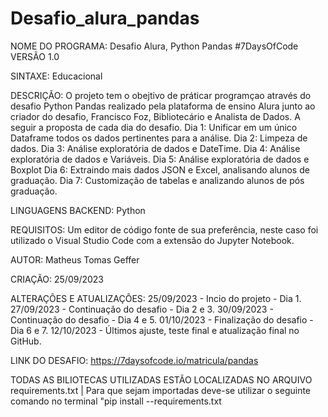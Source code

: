 # Desafio_alura_pandas
NOME DO PROGRAMA: Desafio Alura, Python Pandas #7DaysOfCode
VERSÃO 1.0

SINTAXE: Educacional

DESCRIÇÃO: O projeto tem o obejtivo de práticar programçao através do desafio Python Pandas realizado pela plataforma de ensino Alura junto ao criador do desafio, Francisco Foz, Bibliotecário e Analista de Dados. A seguir a proposta de cada dia do desafio.
Dia 1: Unificar em um único Dataframe todos os dados pertinentes para a análise.
Dia 2: Limpeza de dados.
Dia 3: Análise exploratória de dados e DateTime.
Dia 4: Análise exploratória de dados e Variáveis.
Dia 5: Análise exploratória de dados e Boxplot
Dia 6: Extraindo mais dados JSON e Excel, analisando alunos de graduação.
Dia 7: Customização de tabelas e analizando alunos de pós graduação.


LINGUAGENS BACKEND: Python 

REQUISITOS: Um editor de código fonte de sua preferência, neste caso foi utilizado o Visual Studio Code com a extensão do Jupyter Notebook.

AUTOR: Matheus Tomas Geffer

CRIAÇÃO: 25/09/2023

ALTERAÇÕES  E ATUALIZAÇÕES: 25/09/2023 - Incio do projeto - Dia 1.
                            27/09/2023 - Continuação do desafio - Dia 2 e 3.
                            30/09/2023 - Continuação do desafio - Dia 4 e 5.
                            01/10/2023 - Finalização do desafio - Dia 6 e 7.
                            12/10/2023 - Últimos ajuste, teste final e atualização final no GitHub.
            
LINK DO DESAFIO: https://7daysofcode.io/matricula/pandas

TODAS AS BILIOTECAS UTILIZADAS ESTÃO LOCALIZADAS NO ARQUIVO requirements.txt | Para que sejam importadas deve-se utilizar o seguinte comando no terminal "pip install --requirements.txt
